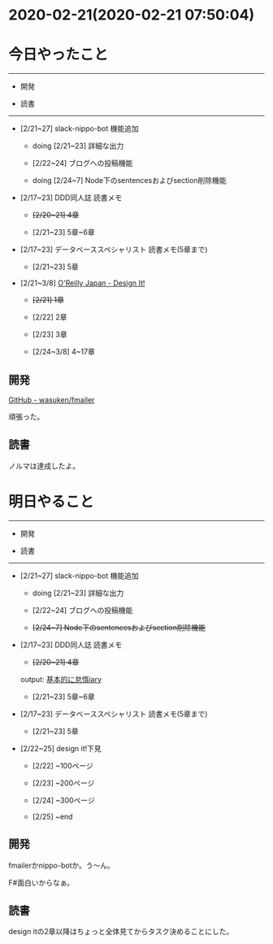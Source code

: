 # 2020-02-21(2020-02-21 07:50:04)

# 今日やったこと

---

* 開発

* 読書

---

+ [2/21~27] slack-nippo-bot 機能追加

	+ doing [2/21~23] 詳細な出力

	+ [2/22~24] ブログへの投稿機能

	+ doing [2/24~7] Node下のsentencesおよびsection削除機能

+ [2/17~23] DDD同人誌 読書メモ

	+ ~~[2/20~21] 4章~~

	+ [2/21~23] 5章~6章

+ [2/17~23] データベーススペシャリスト 読書メモ(5章まで)

	+ [2/21~23] 5章

+ [2/21~3/8] [O'Reilly Japan - Design It!](https://www.oreilly.co.jp/books/9784873118956/)

	+ ~~[2/21]  1章~~

	+ [2/22]  2章

	+ [2/23]  3章

	+ [2/24~3/8]  4~17章

## 開発

[GitHub - wasuken/fmailer](https://github.com/wasuken/fmailer)

頑張った。

## 読書

ノルマは達成したよ。

# 明日やること

---

* 開発

* 読書

---

+ [2/21~27] slack-nippo-bot 機能追加

	+ doing [2/21~23] 詳細な出力

	+ [2/22~24] ブログへの投稿機能

	+ ~~[2/24~7] Node下のsentencesおよびsection削除機能~~

+ [2/17~23] DDD同人誌 読書メモ

	+ ~~[2/20~21] 4章~~

	output: [基本的に怠惰iary](https://blog.londone.net/page?id=188)

	+ [2/21~23] 5章~6章

+ [2/17~23] データベーススペシャリスト 読書メモ(5章まで)

	+ [2/21~23] 5章

+ [2/22~25] design it!下見

	+ [2/22] ~100ページ

	+ [2/23] ~200ページ

	+ [2/24] ~300ページ

	+ [2/25] ~end

## 開発

fmailerかnippo-botか。う〜ん。

F#面白いからなぁ。

## 読書

design itの2章以降はちょっと全体見てからタスク決めることにした。
